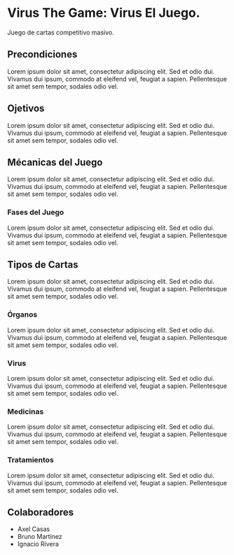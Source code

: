 
# Virus The Game: Virus El Juego.

Juego de cartas competitivo masivo.

## Precondiciones
Lorem ipsum dolor sit amet, consectetur adipiscing elit. Sed et odio dui. Vivamus dui ipsum, commodo at eleifend vel, feugiat a sapien. Pellentesque sit amet sem tempor, sodales odio vel.

## Ojetivos
Lorem ipsum dolor sit amet, consectetur adipiscing elit. Sed et odio dui. Vivamus dui ipsum, commodo at eleifend vel, feugiat a sapien. Pellentesque sit amet sem tempor, sodales odio vel.

## Mécanicas del Juego
Lorem ipsum dolor sit amet, consectetur adipiscing elit. Sed et odio dui. Vivamus dui ipsum, commodo at eleifend vel, feugiat a sapien. Pellentesque sit amet sem tempor, sodales odio vel.

### Fases del Juego
Lorem ipsum dolor sit amet, consectetur adipiscing elit. Sed et odio dui. Vivamus dui ipsum, commodo at eleifend vel, feugiat a sapien. Pellentesque sit amet sem tempor, sodales odio vel.

## Tipos de Cartas
Lorem ipsum dolor sit amet, consectetur adipiscing elit. Sed et odio dui. Vivamus dui ipsum, commodo at eleifend vel, feugiat a sapien. Pellentesque sit amet sem tempor, sodales odio vel.

### Órganos
Lorem ipsum dolor sit amet, consectetur adipiscing elit. Sed et odio dui. Vivamus dui ipsum, commodo at eleifend vel, feugiat a sapien. Pellentesque sit amet sem tempor, sodales odio vel.

### Virus
Lorem ipsum dolor sit amet, consectetur adipiscing elit. Sed et odio dui. Vivamus dui ipsum, commodo at eleifend vel, feugiat a sapien. Pellentesque sit amet sem tempor, sodales odio vel.

### Medicinas 
Lorem ipsum dolor sit amet, consectetur adipiscing elit. Sed et odio dui. Vivamus dui ipsum, commodo at eleifend vel, feugiat a sapien. Pellentesque sit amet sem tempor, sodales odio vel.

### Tratamientos
Lorem ipsum dolor sit amet, consectetur adipiscing elit. Sed et odio dui. Vivamus dui ipsum, commodo at eleifend vel, feugiat a sapien. Pellentesque sit amet sem tempor, sodales odio vel.


## Colaboradores 
- Axel Casas
- Bruno Martínez
- Ignacio Rivera
